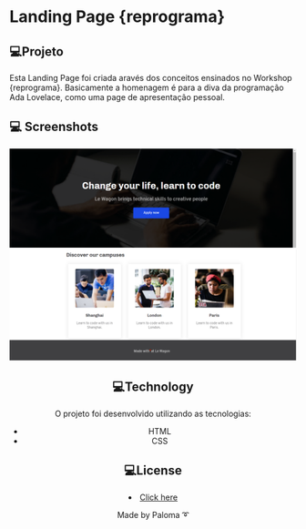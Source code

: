 <h1> Landing Page {reprograma}</h1>

## 💻Projeto

Esta Landing Page foi criada aravés dos conceitos ensinados no Workshop {reprograma}. Basicamente a homenagem é para a diva da programação Ada Lovelace, como uma page de apresentação pessoal.


## 💻  Screenshots
<div align="center">
  <img src="https://github.com/palomavila/landingpage/blob/main/github/bg.png" alt"Banner" title="Banner" />
 
 <div align="center">
  <img src="https://github.com/palomavila/landingpage/blob/main/github/restof.png" alt"Cards+Footer" title="Cards+Footer" />

## 💻Technology

O projeto foi desenvolvido utilizando as tecnologias:
<ul>
  <li>HTML</li>
  <li>CSS</li>
 
</ul>

## 💻License

 <li><a href=https://github.com/palomavila/reprograma-workshop/blob/main/LICENSE">Click here</a></li>

<p align="center">Made by Paloma ➰</p>

